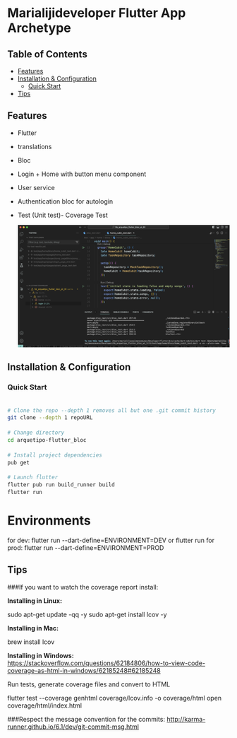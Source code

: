 # Marialijideveloper Flutter App Archetype

## Table of Contents

- [Features](#features)
- [Installation & Configuration](#installation)
  - [Quick Start](#quick-start)
- [Tips](#tips)

## <a name="features"></a>Features

- Flutter
- translations
- Bloc
- Login + Home with button menu component
- User service
- Authentication bloc for autologin
- Test (Unit test)- Coverage Test


  ![](res/images/covertest.png)

## <a name="installation"></a>Installation & Configuration

### <a name="quick-start"></a>Quick Start

```bash

# Clone the repo --depth 1 removes all but one .git commit history
git clone --depth 1 repoURL

# Change directory
cd arquetipo-flutter_bloc

# Install project dependencies
pub get

# Launch flutter
flutter pub run build_runner build
flutter run
```

# Environments
for dev: flutter run --dart-define=ENVIRONMENT=DEV or flutter run
for prod: flutter run --dart-define=ENVIRONMENT=PROD

## <a name="tips"></a>Tips

###If you want to watch the coverage report install:

**Installing in Linux:**

sudo apt-get update -qq -y
sudo apt-get install lcov -y

**Installing in Mac:**

brew install lcov

**Installing in Windows:**
https://stackoverflow.com/questions/62184806/how-to-view-code-coverage-as-html-in-windows/62185248#62185248

Run tests, generate coverage files and convert to HTML

flutter test --coverage
genhtml coverage/lcov.info -o coverage/html
open coverage/html/index.html

###Respect the message convention for the commits:
http://karma-runner.github.io/6.1/dev/git-commit-msg.html
